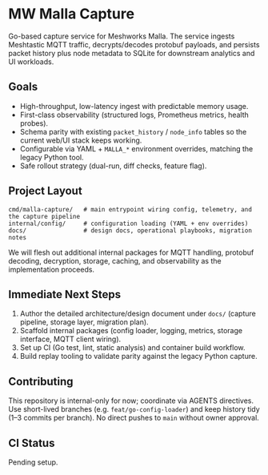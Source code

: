 # MW Malla Capture

Go-based capture service for Meshworks Malla. The service ingests Meshtastic MQTT traffic, decrypts/decodes protobuf payloads, and persists packet history plus node metadata to SQLite for downstream analytics and UI workloads.

## Goals
- High-throughput, low-latency ingest with predictable memory usage.
- First-class observability (structured logs, Prometheus metrics, health probes).
- Schema parity with existing `packet_history` / `node_info` tables so the current web/UI stack keeps working.
- Configurable via YAML + `MALLA_*` environment overrides, matching the legacy Python tool.
- Safe rollout strategy (dual-run, diff checks, feature flag).

## Project Layout
```
cmd/malla-capture/   # main entrypoint wiring config, telemetry, and the capture pipeline
internal/config/     # configuration loading (YAML + env overrides)
docs/                # design docs, operational playbooks, migration notes
```

We will flesh out additional internal packages for MQTT handling, protobuf decoding, decryption, storage, caching, and observability as the implementation proceeds.

## Immediate Next Steps
1. Author the detailed architecture/design document under `docs/` (capture pipeline, storage layer, migration plan).
2. Scaffold internal packages (config loader, logging, metrics, storage interface, MQTT client wiring).
3. Set up CI (Go test, lint, static analysis) and container build workflow.
4. Build replay tooling to validate parity against the legacy Python capture.

## Contributing
This repository is internal-only for now; coordinate via AGENTS directives. Use short-lived branches (e.g. `feat/go-config-loader`) and keep history tidy (1–3 commits per branch). No direct pushes to `main` without owner approval.

## CI Status
Pending setup.
